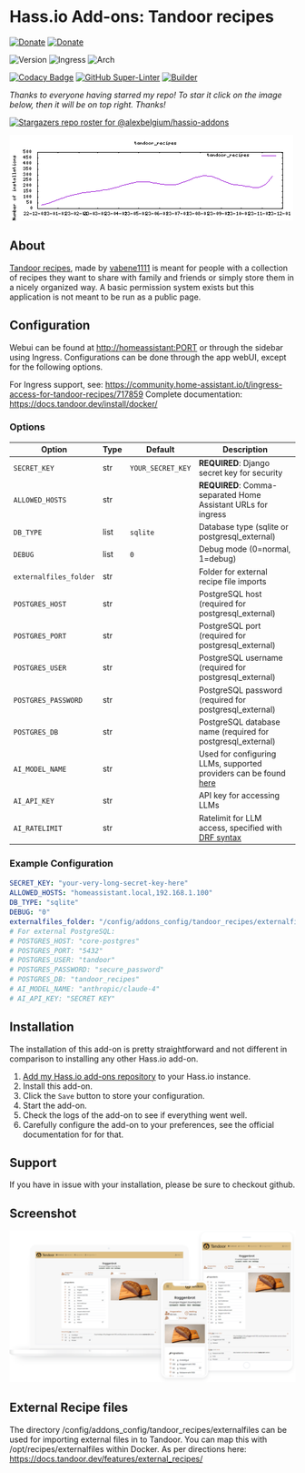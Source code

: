 # Hass.io Add-ons: Tandoor recipes

[![Donate][donation-badge]](https://www.buymeacoffee.com/alexbelgium)
[![Donate][paypal-badge]](https://www.paypal.com/donate/?hosted_button_id=DZFULJZTP3UQA)

![Version](https://img.shields.io/badge/dynamic/yaml?label=Version&query=%24.version&url=https%3A%2F%2Fraw.githubusercontent.com%2Falexbelgium%2Fhassio-addons%2Fmaster%2Ftandoor_recipes%2Fconfig.yaml)
![Ingress](https://img.shields.io/badge/dynamic/yaml?label=Ingress&query=%24.ingress&url=https%3A%2F%2Fraw.githubusercontent.com%2Falexbelgium%2Fhassio-addons%2Fmaster%2Ftandoor_recipes%2Fconfig.yaml)
![Arch](https://img.shields.io/badge/dynamic/yaml?color=success&label=Arch&query=%24.arch&url=https%3A%2F%2Fraw.githubusercontent.com%2Falexbelgium%2Fhassio-addons%2Fmaster%2Ftandoor_recipes%2Fconfig.yaml)

[![Codacy Badge](https://app.codacy.com/project/badge/Grade/9c6cf10bdbba45ecb202d7f579b5be0e)](https://www.codacy.com/gh/alexbelgium/hassio-addons/dashboard?utm_source=github.com&utm_medium=referral&utm_content=alexbelgium/hassio-addons&utm_campaign=Badge_Grade)
[![GitHub Super-Linter](https://img.shields.io/github/actions/workflow/status/alexbelgium/hassio-addons/weekly-supelinter.yaml?label=Lint%20code%20base)](https://github.com/alexbelgium/hassio-addons/actions/workflows/weekly-supelinter.yaml)
[![Builder](https://img.shields.io/github/actions/workflow/status/alexbelgium/hassio-addons/onpush_builder.yaml?label=Builder)](https://github.com/alexbelgium/hassio-addons/actions/workflows/onpush_builder.yaml)

[donation-badge]: https://img.shields.io/badge/Buy%20me%20a%20coffee%20(no%20paypal)-%23d32f2f?logo=buy-me-a-coffee&style=flat&logoColor=white
[paypal-badge]: https://img.shields.io/badge/Buy%20me%20a%20coffee%20with%20Paypal-0070BA?logo=paypal&style=flat&logoColor=white

_Thanks to everyone having starred my repo! To star it click on the image below, then it will be on top right. Thanks!_

[![Stargazers repo roster for @alexbelgium/hassio-addons](https://raw.githubusercontent.com/alexbelgium/hassio-addons/master/.github/stars2.svg)](https://github.com/alexbelgium/hassio-addons/stargazers)

![downloads evolution](https://raw.githubusercontent.com/alexbelgium/hassio-addons/master/tandoor_recipes/stats.png)

## About

[Tandoor recipes](https://github.com/TandoorRecipes/recipes), made by [vabene1111](https://github.com/vabene1111) is meant for people with a collection of recipes they want to share with family and friends or simply store them in a nicely organized way. A basic permission system exists but this application is not meant to be run as a public page.

## Configuration

Webui can be found at <http://homeassistant:PORT> or through the sidebar using Ingress.
Configurations can be done through the app webUI, except for the following options.

For Ingress support, see: https://community.home-assistant.io/t/ingress-access-for-tandoor-recipes/717859
Complete documentation: https://docs.tandoor.dev/install/docker/

### Options

| Option | Type | Default | Description |
|--------|------|---------|-------------|
| `SECRET_KEY` | str | `YOUR_SECRET_KEY` | **REQUIRED**: Django secret key for security |
| `ALLOWED_HOSTS` | str | | **REQUIRED**: Comma-separated Home Assistant URLs for ingress |
| `DB_TYPE` | list | `sqlite` | Database type (sqlite or postgresql_external) |
| `DEBUG` | list | `0` | Debug mode (0=normal, 1=debug) |
| `externalfiles_folder` | str | | Folder for external recipe file imports |
| `POSTGRES_HOST` | str | | PostgreSQL host (required for postgresql_external) |
| `POSTGRES_PORT` | str | | PostgreSQL port (required for postgresql_external) |
| `POSTGRES_USER` | str | | PostgreSQL username (required for postgresql_external) |
| `POSTGRES_PASSWORD` | str | | PostgreSQL password (required for postgresql_external) |
| `POSTGRES_DB` | str | | PostgreSQL database name (required for postgresql_external) |
| `AI_MODEL_NAME` | str | | Used for configuring LLMs, supported providers can be found [here](https://docs.litellm.ai/docs/providers/) |
| `AI_API_KEY` | str | | API key for accessing LLMs |
| `AI_RATELIMIT` | str | | Ratelimit for LLM access, specified with [DRF syntax](https://www.django-rest-framework.org/api-guide/throttling/) |

### Example Configuration

```yaml
SECRET_KEY: "your-very-long-secret-key-here"
ALLOWED_HOSTS: "homeassistant.local,192.168.1.100"
DB_TYPE: "sqlite"
DEBUG: "0"
externalfiles_folder: "/config/addons_config/tandoor_recipes/externalfiles"
# For external PostgreSQL:
# POSTGRES_HOST: "core-postgres"
# POSTGRES_PORT: "5432"
# POSTGRES_USER: "tandoor"
# POSTGRES_PASSWORD: "secure_password"
# POSTGRES_DB: "tandoor_recipes"
# AI_MODEL_NAME: "anthropic/claude-4"
# AI_API_KEY: "SECRET KEY"
```

## Installation

The installation of this add-on is pretty straightforward and not different in
comparison to installing any other Hass.io add-on.

1. [Add my Hass.io add-ons repository][repository] to your Hass.io instance.
1. Install this add-on.
1. Click the `Save` button to store your configuration.
1. Start the add-on.
1. Check the logs of the add-on to see if everything went well.
1. Carefully configure the add-on to your preferences, see the official documentation for for that.

## Support

If you have in issue with your installation, please be sure to checkout github.

## Screenshot

![image](https://github.com/TandoorRecipes/recipes/raw/develop/docs/preview.png)

[repository]: https://github.com/alexbelgium/hassio-addons

## External Recipe files
The directory /config/addons_config/tandoor_recipes/externalfiles can be used for importing external files in to Tandoor. You can map this with /opt/recipes/externalfiles within Docker.
As per directions here: https://docs.tandoor.dev/features/external_recipes/
